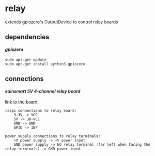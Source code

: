 # relay
extends gpiozero's OutputDevice to control relay boards

## dependencies
#### *gpiozero*
```
sudo apt-get update
sudo apt-get install python3-gpiozero
```

## connections
#### *sainsmart 5V 4-channel relay board*
[link to the board](https://www.sainsmart.com/products/4-channel-5v-relay-module?nosto=customers-also-bought)
```
raspi connections to relay board:
    3.3V -> VCC
    5V -> JD-VCC
    GND -> GND
    GPIO -> IN*

power supply connections to relay terminals:
    +V power supply -> +V power input
    GND power supply -> NO relay terminal (far left when facing the relay terminals) -> GND power input
```
